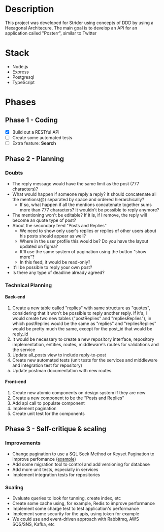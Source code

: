 # Description
This project was developed for Strider using concepts of DDD by using a Hexagonal Architecure.
The main goal is to develop an API for an application called "Posterr", similar to Twitter
# Stack
* Node.js
* Express
* Postgresql
* TypeScript
# Phases
## Phase 1 - Coding
- [x] Build out a RESTful API 
- [ ] Create some automated tests
- [ ] Extra feature: **Search**
## Phase 2 - Planning
### Doubts
* The reply message would have the same limit as the post (777 characters)?
* What would happen if someone reply a reply? It should concatenate all the mentions(@) separated by space and ordered hierarchically?
	* If so, what happen if all the mentions concatenate together sums more than 777 characters? It wouldn't be possible to reply anymore?
* The mentioning won't be editable? If it is, if I remove, the reply will become an quote type of post?
* About the secondary feed "Posts and Replies"
	* We need to show only user's replies or replies of other users about his posts should appear as well?
	* Where in the user profile this would be? Do you have the layout updated on figma?
	* It'll use the same system of pagination using the button "show more"?
	* In this feed, it would be read-only?
* It'll be possible to reply your own post?
* Is there any type of deadline already agreed?
### Technical Planning
#### Back-end
1.	Create a new table called "replies" with same structure as "quotes", considering that it won't be possible to reply another reply. If it's, I would create two new tables ("postReplies" and "repliesReplies"), in which postReplies would be the same as "replies" and "repliesReplies" would be pretty much the same, except for the post_id that would be reply_id
2.	It would be necessary to create a new repository interface, repository implementation, entities, routes, middleware's routes for validations and the service
3.	Update all_posts view to include reply-to-post
4.	Create new automated tests (unit tests for the services and middleware and integration test for repository)
5.	Update postman documentation with new routes
#### Front-end
1. Create new atomic components on design system if they are new
2. Create a new component to be the "Posts and Replies"
3. Add api call to populate component
4. Implement pagination
5. Create unit test for the components
## Phase 3 - Self-critique & scaling
### Improvements
* Change pagination to use a SQL Seek Method or Keyset Pagination to improve perfomance ([example](https://vladmihalcea.com/sql-seek-keyset-pagination/))
* Add some migration tool to control and add versioning for database
* Add more unit tests, especially in services
* Implement integration tests for repositories
### Scaling
* Evaluate queries to look for tunning, create index, etc
* Create some cache using, for example, Redis to improve performance
* Implement some charge test to test application's performance
* Implement some security for the apis, using token for example
* We could use and event-driven approach with Rabbitmq, AWS SQS/SNS, Kafka, etc
